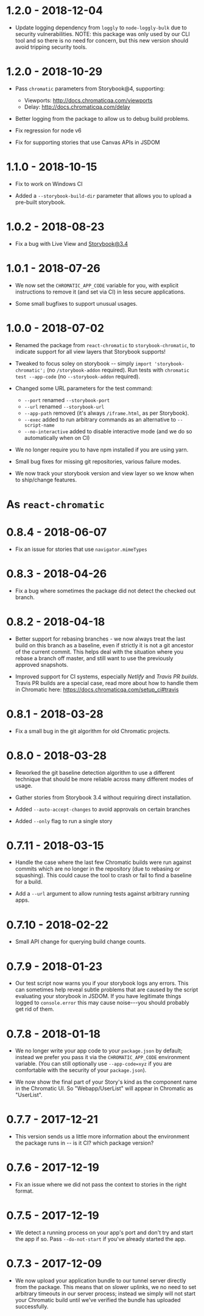 # 1.2.0 - 2018-12-04

* Update logging dependency from `loggly` to `node-loggly-bulk` due to security vulnerabilities.
  NOTE: this package was only used by our CLI tool and so there is no need for concern, but this new version should avoid tripping security tools.

# 1.2.0 - 2018-10-29

* Pass `chromatic` parameters from Storybook@4, supporting:

  * Viewports: http://docs.chromaticqa.com/viewports
  * Delay: http://docs.chromaticqa.com/delay

* Better logging from the package to allow us to debug build problems.

* Fix regression for node v6

* Fix for supporting stories that use Canvas APIs in JSDOM

# 1.1.0 - 2018-10-15

* Fix to work on Windows CI

* Added a `--storybook-build-dir` parameter that allows you to upload a pre-built storybook.

# 1.0.2 - 2018-08-23

* Fix a bug with Live View and Storybook@3.4

# 1.0.1 - 2018-07-26

* We now set the `CHROMATIC_APP_CODE` variable for you, with explicit instructions to remove it (and set via CI) in less secure applications.

* Some small bugfixes to support unusual usages.

# 1.0.0 - 2018-07-02

* Renamed the package from `react-chromatic` to `storybook-chromatic`, to indicate support for all view layers that Storybook supports!

* Tweaked to focus soley on storybook -- simply `import 'storybook-chromatic';` (no `/storybook-addon` required). Run tests with `chromatic test --app-code` (no `--storybook-addon` required).

* Changed some URL parameters for the test command:

  * `--port` renamed `--storybook-port`
  * `--url` renamed `--storybook-url`
  * `--app-path` removed (it's always `/iframe.html`, as per Storybook).
  * `--exec` added to run arbitrary commands as an alternative to `--script-name`
  * `--no-interactive` added to disable interactive mode (and we do so automatically when on CI)

* We no longer require you to have npm installed if you are using yarn.

* Small bug fixes for missing git repositories, various failure modes.

* We now track your storybook version and view layer so we know when to ship/change features.

# As `react-chromatic`

# 0.8.4 - 2018-06-07

* Fix an issue for stories that use `navigator.mimeTypes`

# 0.8.3 - 2018-04-26

* Fix a bug where sometimes the package did not detect the checked out branch.

# 0.8.2 - 2018-04-18

* Better support for rebasing branches - we now always treat the last build on this branch as a baseline, even if strictly it is not a git ancestor of the current commit. This helps deal with the situation where you rebase a branch off master, and still want to use the previously approved snapshots.

* Improved support for CI systems, especially _Netlify_ and _Travis PR builds_. Travis PR builds are a special case, read more about how to handle them in Chromatic here: https://docs.chromaticqa.com/setup_ci#travis

# 0.8.1 - 2018-03-28

* Fix a small bug in the git algorithm for old Chromatic projects.

# 0.8.0 - 2018-03-28

* Reworked the git baseline detection algorithm to use a different technique that should be more reliable across many different modes of usage.

* Gather stories from Storybook 3.4 without requiring direct installation.

* Added `--auto-accept-changes` to avoid approvals on certain branches

* Added `--only` flag to run a single story

# 0.7.11 - 2018-03-15

* Handle the case where the last few Chromatic builds were run against commits which are no longer in the repository (due to rebasing or squashing). This could cause the tool to crash or fail to find a baseline for a build.

* Add a `--url` argument to allow running tests against arbitrary running apps.

# 0.7.10 - 2018-02-22

* Small API change for querying build change counts.

# 0.7.9 - 2018-01-23

* Our test script now warns you if your storybook logs any errors. This can sometimes help reveal subtle problems that are caused by the script evaluating your storybook in JSDOM. If you have legitimate things logged to `console.error` this may cause noise---you should probably get rid of them.

# 0.7.8 - 2018-01-18

* We no longer write your app code to your `package.json` by default; instead we prefer you pass it via the `CHROMATIC_APP_CODE` environment variable. (You can still optionally use `--app-code=xyz` if you are comfortable with the security of your `package.json`).

* We now show the final part of your Story's kind as the component name in the Chromatic UI. So "Webapp/UserList" will appear in Chromatic as "UserList".

# 0.7.7 - 2017-12-21

* This version sends us a little more information about the environment the package runs in -- is it CI? which package version?

# 0.7.6 - 2017-12-19

* Fix an issue where we did not pass the context to stories in the right format.

# 0.7.5 - 2017-12-19

* We detect a running process on your app's port and don't try and start the app if so. Pass `--do-not-start` if you've already started the app.

# 0.7.3 - 2017-12-09

* We now upload your application bundle to our tunnel server directly from the package.
  This means that on slower uplinks, we no need to set arbitrary timeouts in our server process; instead we simply will not start your Chromatic build until we've verified the bundle has uploaded successfully.
